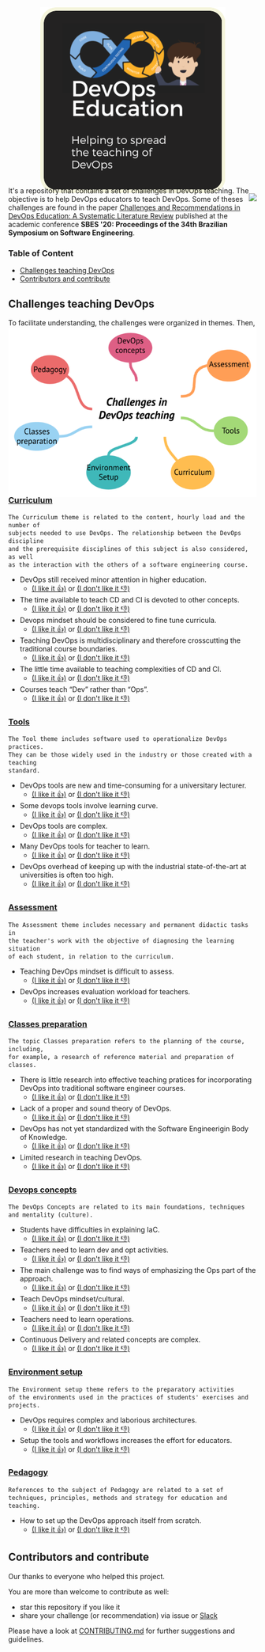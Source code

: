 
<p align="center"> 
  <img style="margin: -30px;" src="/images/logo.png"   /> 
</p>

<div style="float: right;"> 

![](http://estruyf-github.azurewebsites.net/api/VisitorHit?user=devops-education&repo=&countColorcountColor&countColor=%237B1E7A)

</div> 

It's a repository that contains a set of challenges in DevOps teaching. The objective is to help DevOps educators to teach DevOps. Some of theses challenges are found in the paper [Challenges and Recommendations in DevOps Education: A Systematic Literature Review](https://dl.acm.org/doi/abs/10.1145/3422392.3422496) published at the academic conference **SBES '20: Proceedings of the 34th Brazilian Symposium on Software Engineering**. 

### Table of Content

- [Challenges teaching DevOps](#challenges-teaching-devops) 
- [Contributors and contribute](#contributors-and-contribute)

## Challenges teaching DevOps

To facilitate understanding, the challenges were organized in themes. Then, theses are the following themes:

<p align="center"> 
  <img style="margin: -30px;" src="/images/concepts_map.png" /> 
</p>


### [Curriculum](https://github.com/devops-education/Challenges-in-Devops-Education/issues?q=is%3Aissue+is%3Aopen+label%3Acurriculum+label%3Achallenge-existed+)

```
The Curriculum theme is related to the content, hourly load and the number of 
subjects needed to use DevOps. The relationship between the DevOps discipline 
and the prerequisite disciplines of this subject is also considered, as well 
as the interaction with the others of a software engineering course.
```

- DevOps still received minor attention in higher education.
  - [(I like it 👍)]()  or  [(I don't like it 👎)]()   
- The time available to teach CD and CI is devoted to other concepts.
  - [(I like it 👍)]()  or  [(I don't like it 👎)]()   
- Devops mindset should be considered to fine tune curricula.
  - [(I like it 👍)]()  or  [(I don't like it 👎)]()   
- Teaching DevOps is multidisciplinary and therefore crosscutting the traditional course boundaries.
  - [(I like it 👍)]()  or  [(I don't like it 👎)]()   
- The little time available to teaching complexities of CD and CI.
  - [(I like it 👍)]()  or  [(I don't like it 👎)]()   
- Courses teach “Dev” rather than “Ops”.
  - [(I like it 👍)]()  or  [(I don't like it 👎)]()   

### [Tools](https://github.com/devops-education/Challenges-in-Devops-Education/issues?q=is%3Aissue+is%3Aopen+label%3Atools+label%3Achallenge-existed+)
```
The Tool theme includes software used to operationalize DevOps practices. 
They can be those widely used in the industry or those created with a teaching 
standard.
```

- DevOps tools are new and time-consuming for a universitary lecturer.
  - [(I like it 👍)]()  or  [(I don't like it 👎)]()   
- Some devops tools involve learning curve.
  - [(I like it 👍)]()  or  [(I don't like it 👎)]()   
- DevOps tools are complex.
  - [(I like it 👍)]()  or  [(I don't like it 👎)]()   
- Many DevOps tools for teacher to learn.
  - [(I like it 👍)]()  or  [(I don't like it 👎)]()   
- DevOps overhead of keeping up with the industrial state-of-the-art at universities is often too high.
  - [(I like it 👍)]()  or  [(I don't like it 👎)]()   

### [Assessment](https://github.com/devops-education/Challenges-in-Devops-Education/issues?q=is%3Aissue+is%3Aopen+label%3Aassessment+label%3Achallenge-existed+)
```
The Assessment theme includes necessary and permanent didactic tasks in 
the teacher's work with the objective of diagnosing the learning situation 
of each student, in relation to the curriculum.
```
- Teaching DevOps mindset is difficult to assess.
  - [(I like it 👍)]()  or  [(I don't like it 👎)]()   
- DevOps increases evaluation workload for teachers.
  - [(I like it 👍)]()  or  [(I don't like it 👎)]()   

### [Classes preparation](https://github.com/devops-education/Challenges-in-Devops-Education/issues?q=is%3Aissue+is%3Aopen+label%3Aclasses-preparation+label%3Achallenge-existed+)
```
The topic Classes preparation refers to the planning of the course, including, 
for example, a research of reference material and preparation of classes.
```
- There is little research into effective teaching pratices for incorporating DevOps into traditional software engineer courses.
  - [(I like it 👍)]()  or  [(I don't like it 👎)]()   
- Lack of a proper and sound theory of DevOps.
  - [(I like it 👍)]()  or  [(I don't like it 👎)]()   
- DevOps has not yet standardized with the Software Engineerigin Body of Knowledge.
  - [(I like it 👍)]()  or  [(I don't like it 👎)]()   
- Limited research in teaching DevOps.
  - [(I like it 👍)]()  or  [(I don't like it 👎)]()   


### [Devops concepts](https://github.com/devops-education/Challenges-in-Devops-Education/issues?q=is%3Aissue+is%3Aopen+label%3Adevops-concepts+label%3Achallenge-existed+)
```
The DevOps Concepts are related to its main foundations, techniques 
and mentality (culture).
```

- Students have difficulties in explaining IaC.
  - [(I like it 👍)]()  or  [(I don't like it 👎)]()   
- Teachers need to learn dev and opt activities.
  - [(I like it 👍)]()  or  [(I don't like it 👎)]()   
- The main challenge was to find ways of emphasizing the Ops part of the approach.
  - [(I like it 👍)]()  or  [(I don't like it 👎)]()   
- Teach DevOps mindset/cultural.
  - [(I like it 👍)]()  or  [(I don't like it 👎)]()   
- Teachers need to learn operations.
  - [(I like it 👍)]()  or  [(I don't like it 👎)]()   
- Continuous Delivery and related concepts are complex.
  - [(I like it 👍)]()  or  [(I don't like it 👎)]()   

### [Environment setup](https://github.com/devops-education/Challenges-in-Devops-Education/issues?q=is%3Aissue+is%3Aopen+label%3Aenvironment-setup+label%3Achallenge-existed+)
```
The Environment setup theme refers to the preparatory activities 
of the environments used in the practices of students' exercises and projects.
```
- DevOps requires complex and laborious architectures.
  - [(I like it 👍)]()  or  [(I don't like it 👎)]()   
- Setup the tools and workflows increases the effort for educators.
  - [(I like it 👍)]()  or  [(I don't like it 👎)]()   

### [Pedagogy](https://github.com/devops-education/Challenges-in-Devops-Education/issues?q=is%3Aissue+is%3Aopen+label%3Apedagogy+label%3Achallenge-existed+)
```
References to the subject of Pedagogy are related to a set of
techniques, principles, methods and strategy for education and teaching.
```
- How to set up the DevOps approach itself from scratch.
  - [(I like it 👍)]()  or  [(I don't like it 👎)]()   

## Contributors and contribute

Our thanks to everyone who helped this project.

You are more than welcome to contribute as well:

 - star this repository if you like it
 - share your challenge (or recommendation) via issue or [Slack](https://devops-education.slack.com/archives/C01RJV66G4V)
 
Please have a look at [CONTRIBUTING.md](https://github.com/devops-education/Challenges-in-Devops-Education/blob/main/CONTRIBUTING.md) for further suggestions and guidelines.
